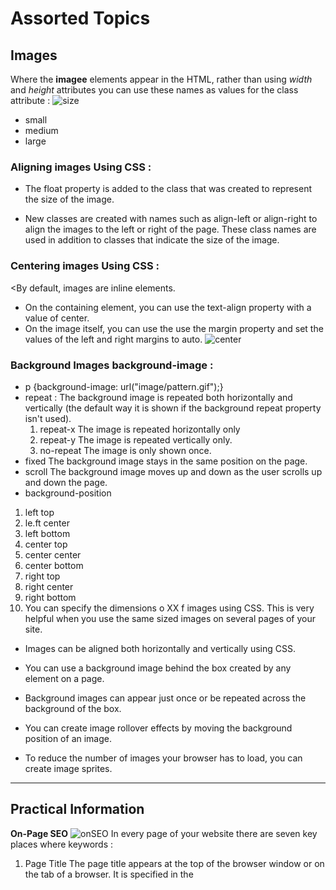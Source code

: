 # Assorted Topics

## **Images**
Where the **imagee** elements appear in the HTML, rather than using *width* and *height* attributes you can use these names as values for the class attribute :
![size](https://thumbs.dreamstime.com/b/clothing-size-label-icon-black-small-large-extra-sizes-xs-s-m-l-xl-xxl-tags-vector-eps-isolated-white-background-208975990.jpg)
- small
- medium
- large

### Aligning images Using CSS :

- The float property is added to the class that was created to represent the size of the image.

- New classes are created with names such as align-left or align-right to align the images to the left or right of the page. These class names are used in addition to classes that indicate the size of the image.

### Centering images Using CSS :


<By default, images are inline elements.

- On the containing element, you can use the text-align property with a value of center.
- On the image itself, you can use the use the margin property and set the values of the left and right margins to auto.
![center](https://i.ytimg.com/vi/nxyk6yKD56c/maxresdefault.jpg)
### Background Images background-image :

- p {background-image: url("image/pattern.gif");}
- repeat : The background image is repeated both horizontally and vertically (the default way it is shown if the background repeat property isn't used).
   1.  repeat-x The image is repeated horizontally only
   2. repeat-y The image is repeated vertically only.
   3. no-repeat The image is only shown once.
- fixed The background image stays in the same position on the page.
- scroll The background image moves up and down as the user scrolls up and down the page.
- background-position
 1. left top
2. le.ft center
3. left bottom
4. center top
5. center center
6. center bottom
7. right top
8. right center
9. right bottom
10. You can specify the dimensions o XX f images using CSS. This is very helpful when you use the same sized images on several pages of your site.


- Images can be aligned both horizontally and vertically using CSS.

- You can use a background image behind the box created by any element on a page.

- Background images can appear just once or be repeated across the background of the box.

- You can create image rollover effects by moving the background position of an image.

- To reduce the number of images your browser has to load, you can create image sprites.

-------------------------------------------------------------

 ## **Practical Information**
**On-Page SEO**
![onSEO](https://www.templatemonster.com/services/uploads/services-features/fcdc2bbc547a2e1523abda80ff879c1377172b0b.png)
In every page of your website there are seven key places where keywords :
1. Page Title The page title appears at the top of the browser window or on the tab of a browser. It is specified in the <title> element which lives inside the element.

2. URL / Web Address The name of the file is part of the URL. Where possible, use keywords in the file name.

3. Headings If the keywords are in a heading element then a search engine will know that this page is all about that subject and give it greater weight than other text.

4. Text Where possible, it helps to repeat the keywords in the main body of the text at least 2-3 times. Do not, however, over-use these terms, because the text must be easy for a human to read.

5. Link Text Use keywords in the text that create links between pages.

6. Image Alt Text Search engines rely on you providing accurate descriptions of images in the alt text. This will also help your images show up in the results of image-based searches.

7. Page Descriptions The description also lives inside the element and is specified using a tag. It should be a sentence that describes the content of the page. (These are not shown in the browser window but they may be displayed in the results pages of search engines.)

### How to Identify Keywords and Phrases
![keyword](https://blogs.hct.ac.ae/content/uploads/sites/2/2016/03/keywords.png)
**Brainstorm List** down the words that someone might type into Google to find your site. Be sure to include the various topics, products or services your site is about.

**Organize Group** the keywords into separate lists for the different sections or categories of your website.

**Research** There are several tools that let you enter your keywords and then they will suggest additional keywords you might like to consider.

**Compare** It is very unlikely that your site will appear at the top of the search results for every keyword. This is especially true for topics where there is a lot of competition.

**Refine** Now you need to pick which keywords you will focus on. These should always be the ones that are most relevant to each section of your site.

**Map** Now that you have a refined list of keywords, you know which have the most competition, and which ones are most relevant, it is time to start picking which keywords you will use for each page.


